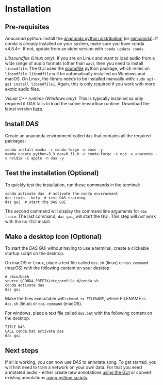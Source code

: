 # Installation

## Pre-requisites

_Anaconda python_: Install the [anaconda python distribution](https://docs.anaconda.com/anaconda/install/) (or [miniconda](https://docs.conda.io/en/latest/miniconda.html)). If conda is already installed on your system, make sure you have conda v4.8.4+. If not, update from an older version with `conda update conda`.

<!-- _CUDA libraries for using the GPU_: While _DAS_ works on a standard desktop CPU, a dedicated GPU will greatly improve annotation speed and is highly recommended for training. _DAS_ uses Tensorflow as a  deep-learning backend. To ensure that Tensorflow can utilize the GPU, the CUDA and cuDNN libraries need to be installed. See the [tensorflow docs](https://www.tensorflow.org/install/gpu) for details. -->

_Libsoundfile (Linux only)_: If you are on Linux and want to load audio from a wide range of audio formats (other than `wav`), then you need to install `libsndfile`. The GUI uses the [soundfile](http://pysoundfile.readthedocs.io/) python package, which relies on `libsndfile`. `libsndfile` will be automatically installed on Windows and macOS. On Linux, the library needs to be installed manually with: `sudo apt-get install libsndfile1`. Again, this is only required if you work with more exotic audio files.

_Visual C++ runtime (Windows only)_: This is typically installed so only required if _DAS_ fails to load the native tensorflow runtime. Download the latest version [here](https://support.microsoft.com/en-us/help/2977003/the-latest-supported-visual-c-downloads).

## Install _DAS_
Create an anaconda environment called `das` that contains all the required packages:
```shell
conda install mamba -c conda-forge -n base -y
mamba create python=3.9 das=0.31.0 -c conda-forge -c ncb -c anaconda -c nvidia -c apple -n das -y
```


## Test the installation (Optional)
To quickly test the installation, run these  commands in the terminal:
```shell
conda activate das  # activate the conda environment
das train --help  # test DAS training
das gui  # start the DAS GUI
```
The second command will display the command line arguments for `das train`. The last command, `das gui`, will start the GUI. This step will *not* work with the no-GUI install.

## Make a desktop icon (Optional)
To start the _DAS_ GUI without having to use a terminal, create a clickable startup script on the desktop.

On macOS or Linux, place a text file called `das.sh` (linux) or `das.command` (macOS) with the following content on your desktop:
```shell
# /bin/bash
source $CONDA_PREFIX/etc/profile.d/conda.sh
conda activate das
das gui
```
Make the files executable with `chmod +x FILENAME`, where FILENAME is `das.sh` (linux) or `das.command` (macOS).

For windows, place a text file called `das.bat` with the following content on the desktop:
```shell
TITLE DAS
CALL conda.bat activate das
das gui
```

## Next steps
If all is working, you can now use _DAS_ to annotate song. To get started, you will first need to train a network on your own data. For that you need annotated audio - either create new annotations [using the GUI](/tutorials_gui/tutorials_gui) or convert existing annotations [using python scripts](/tutorials/tutorials).
